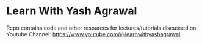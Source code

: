 # Learn With Yash Agrawal

Repo contains code and other resources for lectures/tutorials discussed on Youtube Channel: https://www.youtube.com/@learnwithyashagrawal
